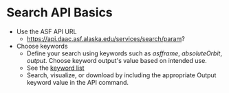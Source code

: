 # Search API Basics

- Use the ASF API URL
	- https://api.daac.asf.alaska.edu/services/search/param?
- Choose keywords
	- Define your search using keywords such as *asfframe*, *absoluteOrbit*, *output*. Choose keyword output's value based on intended use.
	- See the [keyword list](/api/keywords)
	- Search, visualize, or download by including the appropriate Output keyword value in the API command.

